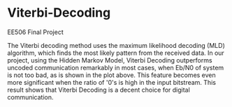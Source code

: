 # Viterbi-Decoding
EE506 Final Project

The Viterbi decoding method uses the maximum likelihood decoding (MLD) algorithm, which finds the most likely pattern from the received data. In our project, using the Hidden Markov Model, Viterbi Decoding outperforms uncoded communication remarkably in most cases, when Eb/N0 of system is not too bad, as is shown in the plot above. This feature becomes even more significant when the ratio of '0's is high in the input bitstream. This result shows that Viterbi Decoding is a decent choice for digital communication.
